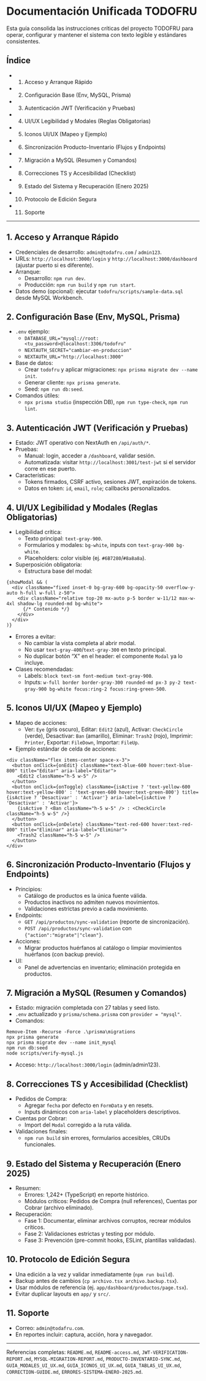 # Documentación Unificada TODOFRU

Esta guía consolida las instrucciones críticas del proyecto TODOFRU para operar, configurar y mantener el sistema con texto legible y estándares consistentes.

## Índice
- 1. Acceso y Arranque Rápido
- 2. Configuración Base (Env, MySQL, Prisma)
- 3. Autenticación JWT (Verificación y Pruebas)
- 4. UI/UX Legibilidad y Modales (Reglas Obligatorias)
- 5. Iconos UI/UX (Mapeo y Ejemplo)
- 6. Sincronización Producto-Inventario (Flujos y Endpoints)
- 7. Migración a MySQL (Resumen y Comandos)
- 8. Correcciones TS y Accesibilidad (Checklist)
- 9. Estado del Sistema y Recuperación (Enero 2025)
- 10. Protocolo de Edición Segura
- 11. Soporte

---

## 1. Acceso y Arranque Rápido
- Credenciales de desarrollo: `admin@todafru.com` / `admin123`.
- URLs: `http://localhost:3000/login` y `http://localhost:3000/dashboard` (ajustar puerto si es diferente).
- Arranque:
  - Desarrollo: `npm run dev`.
  - Producción: `npm run build` y `npm run start`.
- Datos demo (opcional): ejecutar `todofru/scripts/sample-data.sql` desde MySQL Workbench.

## 2. Configuración Base (Env, MySQL, Prisma)
- `.env` ejemplo:
  - `DATABASE_URL="mysql://root:<tu_password>@localhost:3306/todofru"`
  - `NEXTAUTH_SECRET="cambiar-en-produccion"`
  - `NEXTAUTH_URL="http://localhost:3000"`
- Base de datos:
  - Crear `todofru` y aplicar migraciones: `npx prisma migrate dev --name init`.
  - Generar cliente: `npx prisma generate`.
  - Seed: `npm run db:seed`.
- Comandos útiles:
  - `npx prisma studio` (inspección DB), `npm run type-check`, `npm run lint`.

## 3. Autenticación JWT (Verificación y Pruebas)
- Estado: JWT operativo con NextAuth en `/api/auth/*`.
- Pruebas:
  - Manual: login, acceder a `/dashboard`, validar sesión.
  - Automatizada: visitar `http://localhost:3001/test-jwt` si el servidor corre en ese puerto.
- Características:
  - Tokens firmados, CSRF activo, sesiones JWT, expiración de tokens.
  - Datos en token: `id`, `email`, `role`; callbacks personalizados.

## 4. UI/UX Legibilidad y Modales (Reglas Obligatorias)
- Legibilidad crítica:
  - Texto principal: `text-gray-900`.
  - Formularios y modales: `bg-white`, inputs con `text-gray-900 bg-white`.
  - Placeholders: color visible (ej. `#6B7280`/`#8a8a8a`).
- Superposición obligatoria:
  - Estructura base del modal:
```
{showModal && (
  <div className="fixed inset-0 bg-gray-600 bg-opacity-50 overflow-y-auto h-full w-full z-50">
    <div className="relative top-20 mx-auto p-5 border w-11/12 max-w-4xl shadow-lg rounded-md bg-white">
      {/* Contenido */}
    </div>
  </div>
)}
```
- Errores a evitar:
  - No cambiar la vista completa al abrir modal.
  - No usar `text-gray-400`/`text-gray-300` en texto principal.
  - No duplicar botón “X” en el header: el componente `Modal` ya lo incluye.
- Clases recomendadas:
  - Labels: `block text-sm font-medium text-gray-900`.
  - Inputs: `w-full border border-gray-300 rounded-md px-3 py-2 text-gray-900 bg-white focus:ring-2 focus:ring-green-500`.

## 5. Iconos UI/UX (Mapeo y Ejemplo)
- Mapeo de acciones:
  - Ver: `Eye` (gris oscuro), Editar: `Edit2` (azul), Activar: `CheckCircle` (verde), Desactivar: `Ban` (amarillo), Eliminar: `Trash2` (rojo), Imprimir: `Printer`, Exportar: `FileDown`, Importar: `FileUp`.
- Ejemplo estándar de celda de acciones:
```
<div className="flex items-center space-x-3">
  <button onClick={onEdit} className="text-blue-600 hover:text-blue-800" title="Editar" aria-label="Editar">
    <Edit2 className="h-5 w-5" />
  </button>
  <button onClick={onToggle} className={isActive ? 'text-yellow-600 hover:text-yellow-800' : 'text-green-600 hover:text-green-800'} title={isActive ? 'Desactivar' : 'Activar'} aria-label={isActive ? 'Desactivar' : 'Activar'}>
    {isActive ? <Ban className="h-5 w-5" /> : <CheckCircle className="h-5 w-5" />}
  </button>
  <button onClick={onDelete} className="text-red-600 hover:text-red-800" title="Eliminar" aria-label="Eliminar">
    <Trash2 className="h-5 w-5" />
  </button>
</div>
```

## 6. Sincronización Producto-Inventario (Flujos y Endpoints)
- Principios:
  - Catálogo de productos es la única fuente válida.
  - Productos inactivos no admiten nuevos movimientos.
  - Validaciones estrictas previo a cada movimiento.
- Endpoints:
  - `GET /api/productos/sync-validation` (reporte de sincronización).
  - `POST /api/productos/sync-validation` con `{"action":"migrate"|"clean"}`.
- Acciones:
  - Migrar productos huérfanos al catálogo o limpiar movimientos huérfanos (con backup previo).
- UI:
  - Panel de advertencias en inventario; eliminación protegida en productos.

## 7. Migración a MySQL (Resumen y Comandos)
- Estado: migración completada con 27 tablas y seed listo.
- `.env` actualizado y `prisma/schema.prisma` con `provider = "mysql"`.
- Comandos:
```
Remove-Item -Recurse -Force .\prisma\migrations
npx prisma generate
npx prisma migrate dev --name init_mysql
npm run db:seed
node scripts/verify-mysql.js
```
- Acceso: `http://localhost:3000/login` (admin/admin123).

## 8. Correcciones TS y Accesibilidad (Checklist)
- Pedidos de Compra:
  - Agregar `fecha` por defecto en `FormData` y en resets.
  - Inputs dinámicos con `aria-label` y placeholders descriptivos.
- Cuentas por Cobrar:
  - Import del `Modal` corregido a la ruta válida.
- Validaciones finales:
  - `npm run build` sin errores, formularios accesibles, CRUDs funcionales.

## 9. Estado del Sistema y Recuperación (Enero 2025)
- Resumen:
  - Errores: 1,242+ (TypeScript) en reporte histórico.
  - Módulos críticos: Pedidos de Compra (null references), Cuentas por Cobrar (archivo eliminado).
- Recuperación:
  - Fase 1: Documentar, eliminar archivos corruptos, recrear módulos críticos.
  - Fase 2: Validaciones estrictas y testing por módulo.
  - Fase 3: Prevención (pre-commit hooks, ESLint, plantillas validadas).

## 10. Protocolo de Edición Segura
- Una edición a la vez y validar inmediatamente (`npm run build`).
- Backup antes de cambios (`cp archivo.tsx archivo.backup.tsx`).
- Usar módulos de referencia (ej. `app/dashboard/productos/page.tsx`).
- Evitar duplicar layouts en `app/` y `src/`.

## 11. Soporte
- Correo: `admin@todafru.com`.
- En reportes incluir: captura, acción, hora y navegador.

---

Referencias completas: `README.md`, `README-access.md`, `JWT-VERIFICATION-REPORT.md`, `MYSQL-MIGRATION-REPORT.md`, `PRODUCTO-INVENTARIO-SYNC.md`, `GUIA_MODALES_UI_UX.md`, `GUIA_ICONOS_UI_UX.md`, `GUIA_TABLAS_UI_UX.md`, `CORRECTION-GUIDE.md`, `ERRORES-SISTEMA-ENERO-2025.md`.